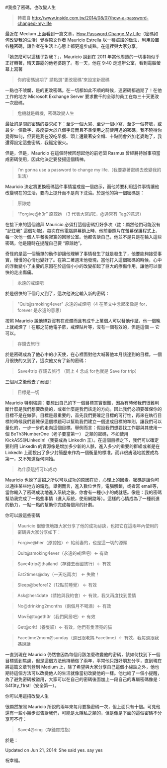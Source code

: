 
#我換了密碼，也改變人生

> 轉載自 http://www.inside.com.tw/2014/08/07/how-a-password-changed-my-life


最近在 Medium 上面看到一篇文章，[How Password Change My Life](https://medium.com/the-lighthouse/how-a-password-changed-my-life-7af5d5f28038)（密碼如何改變我的生活）覺得原文作者 Mauricio Estrella 以一種詼諧的做法，利用設置各種密碼，讓作者在生活上心態上都更進步成熟。在這裡與大家分享。

「她怎麼可以這樣子對我？」，Mauricio 說到在 2011 年當他周遭的一切事物似乎正好轉著，晴天霹靂的他老婆跑了。有一天，他在 9:40 走進辦公室，看到電腦螢幕上寫著



> 你的密碼過期了
> 請點選“更改密碼”來設定新密碼    


一點也不唬爛，是的更改密碼。在一切都如此不順的時候，連密碼都過期了！在他工作的地方 Microsoft Exchange Server 要求數千的全球的員工在每三十天更改一次密碼。

> 危機就是轉機，密碼改變人生

最扯的是關於密碼的要求如下：至少一個大寫、至少一個小寫、至少一個符號，或最少一個數字、長度要大於八個字母而且不準使用之前使用過的密碼。我不曉得你覺得如何，但要是我在沒吃早餐、頭上還戴著安全帽、十點開會外加老婆跑了，我還得設定這些密碼，我鐵定很火。

但是，但是，Mauricio 在這個時候回想起他的前老闆 Rasmus 曾經將待辦事項當成密碼使用，因此他決定要發揚這個精神。

> I’m gonna use a password to change my life.（我要靠著密碼去改變我的生活）

Mauricio 決定將更換密碼這件事情當成是一個啟示，而他將要利用這件事情讓他改變現在的生活，要向上提升而不是向下沈淪。於是他的第一個密碼是：

> 原諒她

> “Forgive@h3r” 原諒她 （3 代表大寫的E，@通常有 Tag的意思）

在接下來的這個禮拜 Mauricio 必須打這個密碼打好多次（註：顯然他們可能沒有 "記住我" 這個功能)。每次在他電腦屏幕鎖上時、他前妻照片在螢幕保護程式上、每一次他一個人午餐後寂寞的回辦公室。他都告訴自己，他並不是只是在輸入這些密碼，他是隨時在提醒自己要 “原諒她”。

奇怪的是這一個簡單的動作卻讓他理解了事情發生了就是發生了，他要能夠接受事實，慢慢的心情也變好了。在第二著週末他發現，當他打入這個密碼的時候，心中的浮動變小了主要的原因在於這個小小的改變卻起了巨大的療傷作用，讓他可以很快的走出傷痛。

> 永遠的戒煙吧

於是很快的下個月又到了，這次他決定輸入新的密碼：

> "Quit@smoking4ever" 永遠的戒煙吧（4 在英文中念起來像是 for，forever 是永遠的意思）

按照 Mauricio 說他絕對沒有在虎爛而且有成千上萬個人可以替他作証，他一個晚上就戒煙了！在那之前他電子菸，戒煙貼片等，沒有一個有效的，但是這個 -- 它可以。

> 存錢去旅行!

於是密碼成為了他心中的小天使，在心裡面對他大喊著他本月該達到的目標。一個月很快的又到了，這次他又有了新的密碼：

> Save4trip 存錢去旅行 （同上 4 念成 for也就是 Save for trip）


三個月之後他去了泰國！


> 目標是一切

Mauricio 特別強調：要想出自己的下一個目標其實很難，因為有時候我們很難判斷什麼是我們想要改變的，或者什麼是我們該走的方向。因此我們必須要確保你的目標不是在做夢。目標是最重要的，首先我們要確定目標的可行性，再來在執行目標的時候我們要確保這個標題可以幫助我們建立一個達成目標的準則，讓我們可以量化的，一步一步的走向這個目標。舉例而言：假設我們想要找工作那與其使用一個 BeTh3NumberOne（老子要當第一） 之類的密碼，不如使用 KickASS@LinkedIn!（我要成為 LinkedIn 王）。在這個目標之下，我們可以確定要利用 LinkedIn 的資源像是增加多少新的人脈，進入多少的重要的群組或者是在 LinkedIn 上面投出了多少封簡歷來作為一個衡量的標准，而非很膚淺地說要成為第一，又不知道從何開始。

> 為什麼這招可以成功

Mauricio 也說了這招之所以可以成功的原因在於，心理上的因素。密碼是讓你可以通往某些地方的鑰匙，舉例而言，進入數位世界，電腦解鎖，或者寫 email等，當你輸入了密碼成功地進入系統之後，你會有一種小小的成就感。像是：我的密碼幫助我完成了一點些事情（進入系統，使用網路等）。這樣的心情成為了一種前進的動力，一點一點的幫助你完成每個月的計劃。

你可以設這些密碼

> Mauricio 很慷慨地跟大家分享了他的成功祕訣，也把它在這兩年內使用的密碼與大家分享如下：

> Forgive@her（原諒她）← 給前妻的，也是這一切的源頭

> Quit@smoking4ever（永遠的戒煙吧）← 有效

> Save4trip@thailand（存錢去泰國旅行）← 有效

> Eat2times@day（一天吃兩次） ← 失敗！

> Sleep@before12（12點前睡覺） ← 有效

> Ask@her4date（請她與我約會）← 有效，我又再度找到愛情

> No@drinking2months（兩個月不喝酒）← 有效

> MovE@togeth3r（我們同居吧）← 有效

> Get@c4t!（養隻貓）← 有效，他們有隻漂亮的貓

> Facetime2mom@sunday（週日跟老媽 Facetime）← 有效，我每週跟我媽說話


一直到現在 Mauricio 仍然會因為每個月該怎麼改變他的密碼，該如何找到下一個目標感到焦慮，但是這個方法他持續做了兩年，平常他只跟好朋友分享，直到現在將這篇文章刊登到 Medium 上，除了希望與大家分享自己這個小祕訣之外，他也期待這個方法可以改變他人的生活就像當初改變他的一樣。他也給了一個小提醒，為了避免密碼被盜用，大家可以在自己的密碼後面加上一段自己的專屬密碼像是：S4f3ty_f1rst!（安全第一）。

你可以用這招改變人生

很顯然按照 Mauricio 所說的兩年來每月要換密碼一次，但上面只有十個。可見他還有一些小撇步沒告訴我們，可能是太隱私之類的，但是像是下面的這個密碼不分享可不行：

> Save4@ring（存錢買戒指）


於是：

Updated on Jun 21, 2014: She said yes. 
say yes
 
祝幸福。
